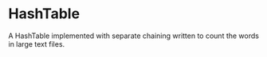# HashTable
A HashTable implemented with separate chaining written to count the words in large text files. 
